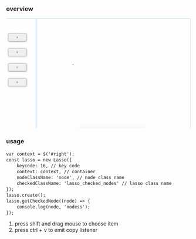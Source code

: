 ### overview

![eg](./eg.gif)

### usage

```
var context = $('#right');
const lasso = new Lasso({
    keycode: 16, // key code
    context: context, // container
    nodeClassName: 'node', // node class name
    checkedClassName: 'lasso_checked_nodes' // lasso class name 
});
lasso.create();
lasso.getCheckedNode((node) => {
    console.log(node, 'nodess');
});
```

1. press shift and drag mouse to choose item
2. press ctrl + v to emit copy listener